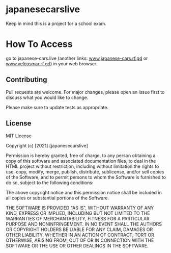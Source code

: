 # japanesecarslive

Keep in mind this is a project for a school exam.

# How To Access

go to japanese-cars.live (another links: www.japanese-cars.rf.gd or www.velcosmar.rf.gd) in your web browser.

## Contributing
Pull requests are welcome. For major changes, please open an issue first to discuss what you would like to change.

Please make sure to update tests as appropriate.

## License

MIT License

Copyright (c) [2021] [japanesecarslive]

Permission is hereby granted, free of charge, to any person obtaining a copy
of this software and associated documentation files, to deal
in the HTML project without restriction, including without limitation the rights
to use, copy, modify, merge, publish, distribute, sublicense, and/or sell
copies of the Software, and to permit persons to whom the Software is
furnished to do so, subject to the following conditions:

The above copyright notice and this permission notice shall be included in all
copies or substantial portions of the Software.

THE SOFTWARE IS PROVIDED "AS IS", WITHOUT WARRANTY OF ANY KIND, EXPRESS OR
IMPLIED, INCLUDING BUT NOT LIMITED TO THE WARRANTIES OF MERCHANTABILITY,
FITNESS FOR A PARTICULAR PURPOSE AND NONINFRINGEMENT. IN NO EVENT SHALL THE
AUTHORS OR COPYRIGHT HOLDERS BE LIABLE FOR ANY CLAIM, DAMAGES OR OTHER
LIABILITY, WHETHER IN AN ACTION OF CONTRACT, TORT OR OTHERWISE, ARISING FROM,
OUT OF OR IN CONNECTION WITH THE SOFTWARE OR THE USE OR OTHER DEALINGS IN THE
SOFTWARE.
